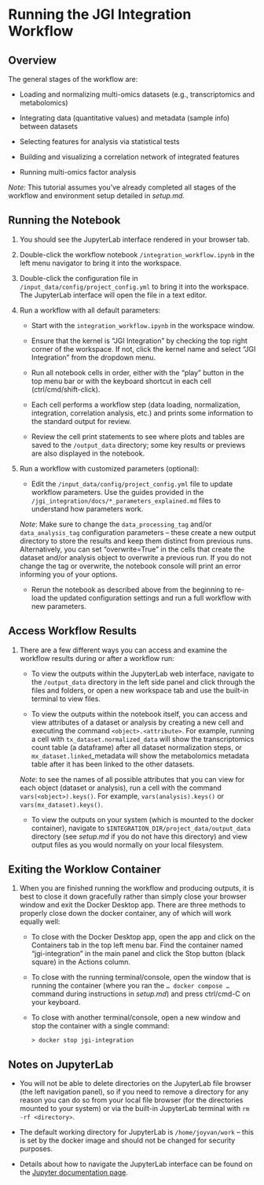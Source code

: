 # **Running the JGI Integration Workflow**

## **Overview**

The general stages of the workflow are:

*   Loading and normalizing multi-omics datasets (e.g., transcriptomics and metabolomics)

*   Integrating data (quantitative values) and metadata (sample info) between datasets

*   Selecting features for analysis via statistical tests

*   Building and visualizing a correlation network of integrated features

*   Running multi-omics factor analysis

_Note:_ This tutorial assumes you’ve already completed all stages of the workflow and environment setup detailed in _setup.md._

## **Running the Notebook**

1.  You should see the JupyterLab interface rendered in your browser tab.

2.  Double-click the workflow notebook `/integration_workflow.ipynb` in the left menu navigator to bring it into the workspace.

3.  Double-click the configuration file in `/input_data/config/project_config.yml` to bring it into the workspace. The JupyterLab interface will open the file in a text editor.

4.  Run a workflow with all default parameters:
    
    - Start with the `integration_workflow.ipynb` in the workspace window.

    - Ensure that the kernel is “JGI Integration” by checking the top right corner of the workspace. If not, click the kernel name and select “JGI Integration” from the dropdown menu.

    - Run all notebook cells in order, either with the “play” button in the top menu bar or with the keyboard shortcut in each cell (ctrl/cmd/shift-click).

    - Each cell performs a workflow step (data loading, normalization, integration, correlation analysis, etc.) and prints some information to the standard output for review.

    - Review the cell print statements to see where plots and tables are saved to the `/output_data` directory; some key results or previews are also displayed in the notebook.

5.  Run a workflow with customized parameters (optional):

    - Edit the `/input_data/config/project_config.yml` file to update workflow parameters. Use the guides provided in the `/jgi_integration/docs/*_parameters_explained.md` files to understand how parameters work.

    _Note_: Make sure to change the `data_processing_tag` and/or `data_analysis_tag` configuration parameters – these create a new output directory to store the results and keep them distinct from previous runs. Alternatively, you can set “overwrite=True” in the cells that create the dataset and/or analysis object to overwrite a previous run. If you do not change the tag or overwrite, the notebook console will print an error informing you of your options.

    - Rerun the notebook as described above from the beginning to re-load the updated configuration settings and run a full workflow with new parameters.

## **Access Workflow Results**

1.  There are a few different ways you can access and examine the workflow results during or after a workflow run:

    - To view the outputs within the JupyterLab web interface, navigate to the `/output_data` directory in the left side panel and click through the files and folders, or open a new workspace tab and use the built-in terminal to view files.

    - To view the outputs within the notebook itself, you can access and view attributes of a dataset or analysis by creating a new cell and executing the command `<object>.<attribute>`. For example, running a cell with `tx_dataset.normalized_data` will show the transcriptomics count table (a dataframe) after all dataset normalization steps, or `mx_dataset.linked`_metadata will show the metabolomics metadata table after it has been linked to the other datasets.

    _Note_: to see the names of all possible attributes that you can view for each object (dataset or analysis), run a cell with the command `vars(<object>).keys()`. For example, `vars(analysis).keys()` or `vars(mx_dataset).keys()`.

    - To view the outputs on your system (which is mounted to the docker container), navigate to `$INTEGRATION_DIR/project_data/output_data` directory (see _setup.md_ if you do not have this directory) and view output files as you would normally on your local filesystem.

## **Exiting the Worklow Container**

1.  When you are finished running the workflow and producing outputs, it is best to close it down gracefully rather than simply close your browser window and exit the Docker Desktop app. There are three methods to properly close down the docker container, any of which will work equally well:

    - To close with the Docker Desktop app, open the app and click on the Containers tab in the top left menu bar. Find the container named “jgi-integration” in the main panel and click the Stop button (black square) in the Actions column.

    - To close with the running terminal/console, open the window that is running the container (where you ran the `… docker compose …` command during instructions in _setup.md_) and press ctrl/cmd-C on your keyboard.

    - To close with another terminal/console, open a new window and stop the container with a single command:

      `> docker stop jgi-integration`

## **Notes on JupyterLab**

*   You will not be able to delete directories on the JupyterLab file browser (the left navigation panel), so if you need to remove a directory for any reason you can do so from your local file browser (for the directories mounted to your system) or via the built-in JupyterLab terminal with `rm -rf <directory>`.

*   The default working directory for JupyterLab is `/home/joyvan/work` – this is set by the docker image and should not be changed for security purposes.

*   Details about how to navigate the JupyterLab interface can be found on the [Jupyter documentation page](https://docs.jupyter.org/en/latest/).